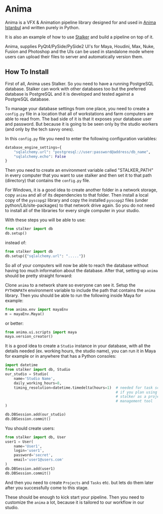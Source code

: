 Anima
=====

Anima is a VFX & Animation pipeline library designed for and used in
[Anima Istanbul](http://www.animaistanbul.com) and written purely in Python.

It is also an example of how to use
[Stalker](https://github.com/eoyilmaz/stalker) and build a pipeline on top of
it.

Anima, supplies PyQt4/PySide/PySide2 UI's for Maya, Houdini, Max, Nuke, Fusion
and Photoshop and the UIs can be used in standalone mode where users can upload
their files to server and automatically version them.


How To Install
--------------

First of all, Anima uses Stalker. So you need to have a running PostgreSQL
database. Stalker can work with other databases too but the preferred database
is PostgreSQL and it is developed and tested against a PostgreSQL database.

To manage your database settings from one place, you need to create a
`config.py` file in a location that all of workstations and farm computers are
able to read from. The bad side of it is that it exposes your database user and
password. But because it is going to be seen only by the studio workers (and
only by the tech savvy ones).

In this `config.py` file you need to enter the following configuration
variables:

```python
database_engine_settings={
    "sqlalchemy.url": "postgresql://user:password@address/db_name",
    "sqlalchemy.echo": False
}
```

Then you need to create an environment variable called "STALKER_PATH" in every
computer that you want to use stalker and then set it to that path (directory)
that contains the `config.py` file.

For Windows, it is a good idea to create another folder in a network storage,
copy `anima` and all of its dependencies to that folder. Then install a local
copy of the `pyscopg2` library and copy the installed `pyscopg2` files (under
python/Lib/site-packages) to that network drive again. So you do not need to
install all of the libraries for every single computer in your studio.

With these steps you will be able to use:

```python
from stalker import db
db.setup()
```

instead of:

```python
from stalker import db
db.setup({"sqlalchemy.url": "....."})
```

So all of your computers will now be able to reach the database without having
too much information about the database. After that, setting up `anima` should
be pretty straight forward:

Clone `anima` to a network share so everyone can see it. Setup the `PYTHONPATH`
environment variable to include the path that contains the `anima` library.
Then you should be able to run the following inside Maya for example:

```python
from anima.env import mayaEnv
m = mayaEnv.Maya()
```

or better:

```python
from anima.ui.scripts import maya
maya.version_creator()
```

It is a good idea to create a `Studio` instance in your database, with all the
details needed (ex. working hours, the studio name), you can run it in Maya for
example or in anywhere that has a Python consoles:

```python
import datetime
from stalker import db, Studio
our_studio = Studio(
    name='Studio Name',
    daily_working_hours=8,
    timing_resolution=datetime.timedelta(hours=1)  # needed for task schedules
                                                   # if you plan using
                                                   # stalker as a project
                                                   # management tool
)

db.DBSession.add(our_studio)
db.DBSession.commit()
```

You should create users:

```python
from stalker import db, User
user1 = User(
    name='User1',
    login='user1',
    password='secret',
    email='user1@users.com'
)
db.DBSession.add(user1)
db.DBSession.commit()
```

And then you need to create `Projects` and `Tasks` etc. but lets do them later
after you successfully come to this stage.

These should be enough to kick start your pipeline. Then you need to customize
the `anima` a lot, because it is tailored to our workflow in our studio.
